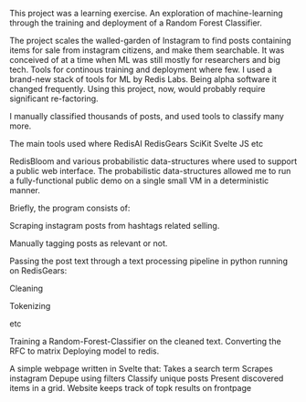 This project was a learning exercise. An exploration of machine-learning through the training and deployment of a Random Forest Classifier.

The project scales the walled-garden of Instagram to find posts containing items for sale from instagram citizens, and make them searchable. It was conceived of at a time when ML was still mostly for researchers and big tech. Tools for continous training and deployment where few. I used a brand-new stack of tools for ML by Redis Labs. Being alpha software it changed frequently. Using this project, now, would probably require significant re-factoring. 

I manually classified thousands of posts, and used tools to classify many more.

The main tools used where
RedisAI
RedisGears
SciKit
Svelte JS
etc

RedisBloom and various probabilistic data-structures where used to support a public web interface. The probabilistic data-structures allowed me to run a fully-functional public demo on a single small VM in a deterministic manner.

Briefly, the program consists of:

  Scraping instagram posts from hashtags related selling.
  
  Manually tagging posts as relevant or not.
  
  Passing the post text through a text processing pipeline in python running on RedisGears:
  
   Cleaning
   
   Tokenizing
   
   etc
   
  Training a Random-Forest-Classifier on the cleaned text.
  Converting the RFC to matrix
  Deploying model to redis.

A simple webpage written in Svelte that:
  Takes a search term 
  Scrapes instagram
  Depupe using filters
  Classify unique posts
  Present discovered items in a grid.
  Website keeps track of topk results on frontpage

